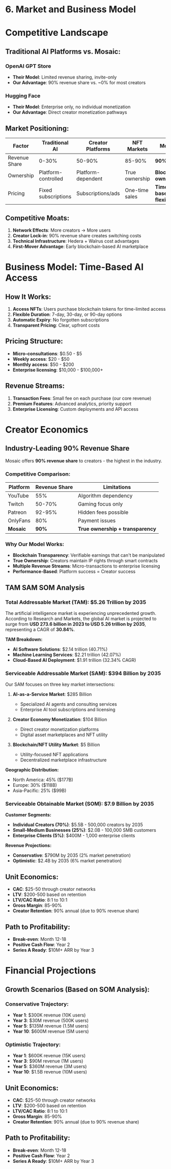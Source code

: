 # 6. Market and Business Model

# Competitive Landscape

## Traditional AI Platforms vs. Mosaic:

### OpenAI GPT Store
- **Their Model**: Limited revenue sharing, invite-only
- **Our Advantage**: 90% revenue share vs. ~0% for most creators

### Hugging Face
- **Their Model**: Enterprise only, no individual monetization
- **Our Advantage**: Direct creator monetization pathways

## Market Positioning:

| Factor | Traditional AI | Creator Platforms | NFT Markets | **Mosaic** |
|--------|----------------|-------------------|-------------|------------|
| Revenue Share | 0-30% | 50-90% | 85-90% | **90%** |
| Ownership | Platform-controlled | Platform-dependent | True ownership | **Blockchain ownership** |
| Pricing | Fixed subscriptions | Subscriptions/ads | One-time sales | **Time-based flexible** |

## Competitive Moats:
1. **Network Effects**: More creators → More users
2. **Creator Lock-in**: 90% revenue share creates switching costs
3. **Technical Infrastructure**: Hedera + Walrus cost advantages
4. **First-Mover Advantage**: Early blockchain-based AI marketplace 

# Business Model: Time-Based AI Access

## How It Works:
1. **Access NFTs**: Users purchase blockchain tokens for time-limited access
2. **Flexible Duration**: 7-day, 30-day, or 90-day options
3. **Automatic Expiry**: No forgotten subscriptions
4. **Transparent Pricing**: Clear, upfront costs

## Pricing Structure:
- **Micro-consultations**: $0.50 - $5
- **Weekly access**: $20 - $50
- **Monthly access**: $50 - $200
- **Enterprise licensing**: $10,000 - $100,000+

## Revenue Streams:
1. **Transaction Fees**: Small fee on each purchase (our core revenue)
2. **Premium Features**: Advanced analytics, priority support
3. **Enterprise Licensing**: Custom deployments and API access 

# Creator Economics

## Industry-Leading 90% Revenue Share

Mosaic offers **90% revenue share** to creators - the highest in the industry.

### Competitive Comparison:

| Platform | Revenue Share | Limitations |
|----------|---------------|-------------|
| YouTube | 55% | Algorithm dependency |
| Twitch | 50-70% | Gaming focus only |
| Patreon | 92-95% | Hidden fees possible |
| OnlyFans | 80% | Payment issues |
| **Mosaic** | **90%** | **True ownership + transparency** |

### Why Our Model Works:
- **Blockchain Transparency**: Verifiable earnings that can't be manipulated
- **True Ownership**: Creators maintain IP rights through smart contracts
- **Multiple Revenue Streams**: Micro-transactions to enterprise licensing
- **Performance-Based**: Platform success = Creator success 

## TAM SAM SOM Analysis

### Total Addressable Market (TAM): $5.26 Trillion by 2035

The artificial intelligence market is experiencing unprecedented growth. According to Research and Markets, the global AI market is projected to surge from **USD 273.6 billion in 2023 to USD 5.26 trillion by 2035**, representing a CAGR of **30.84%**.

**TAM Breakdown:**
- **AI Software Solutions**: $2.14 trillion (40.71%)
- **Machine Learning Services**: $2.21 trillion (42.07%)
- **Cloud-Based AI Deployment**: $1.91 trillion (32.34% CAGR)

### Serviceable Addressable Market (SAM): $394 Billion by 2035

Our SAM focuses on three key market intersections:

1. **AI-as-a-Service Market**: $285 Billion
   - Specialized AI agents and consulting services
   - Enterprise AI tool subscriptions and licensing

2. **Creator Economy Monetization**: $104 Billion
   - Direct creator monetization platforms
   - Digital asset marketplaces and NFT utility

3. **Blockchain/NFT Utility Market**: $5 Billion
   - Utility-focused NFT applications
   - Decentralized marketplace infrastructure

**Geographic Distribution:**
- North America: 45% ($177B)
- Europe: 30% ($118B)
- Asia-Pacific: 25% ($99B)

### Serviceable Obtainable Market (SOM): $7.9 Billion by 2035

**Customer Segments:**
- **Individual Creators (70%)**: $5.5B - 500,000 creators by 2035
- **Small-Medium Businesses (25%)**: $2.0B - 100,000 SMB customers
- **Enterprise Clients (5%)**: $400M - 1,000 enterprise clients

**Revenue Projections:**
- **Conservative**: $790M by 2035 (2% market penetration)
- **Optimistic**: $2.4B by 2035 (6% market penetration)

## Unit Economics:
- **CAC**: $25-50 through creator networks
- **LTV**: $200-500 based on retention
- **LTV/CAC Ratio**: 8:1 to 10:1
- **Gross Margin**: 85-90%
- **Creator Retention**: 90% annual (due to 90% revenue share)

## Path to Profitability:
- **Break-even**: Month 12-18
- **Positive Cash Flow**: Year 2
- **Series A Ready**: $10M+ ARR by Year 3 

# Financial Projections

## Growth Scenarios (Based on SOM Analysis):

### Conservative Trajectory:
- **Year 1**: $300K revenue (10K users)
- **Year 3**: $30M revenue (500K users)
- **Year 5**: $135M revenue (1.5M users)
- **Year 10**: $600M revenue (5M users)

### Optimistic Trajectory:
- **Year 1**: $600K revenue (15K users)
- **Year 3**: $90M revenue (1M users)
- **Year 5**: $360M revenue (3M users)
- **Year 10**: $1.5B revenue (10M users)

## Unit Economics:
- **CAC**: $25-50 through creator networks
- **LTV**: $200-500 based on retention
- **LTV/CAC Ratio**: 8:1 to 10:1
- **Gross Margin**: 85-90%
- **Creator Retention**: 90% annual (due to 90% revenue share)

## Path to Profitability:
- **Break-even**: Month 12-18
- **Positive Cash Flow**: Year 2
- **Series A Ready**: $10M+ ARR by Year 3 
